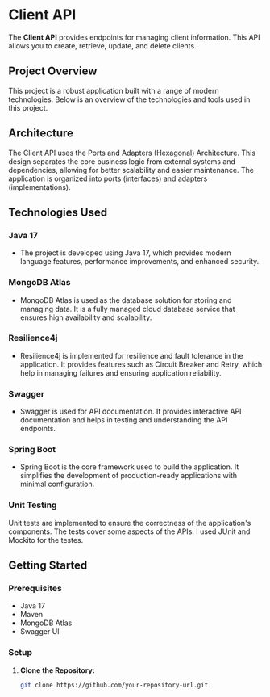 # Client API

The **Client API** provides endpoints for managing client information. This API allows you to create, retrieve, update, and delete clients.

## Project Overview

This project is a robust application built with a range of modern technologies. Below is an overview of the technologies and tools used in this project.

## Architecture

The Client API uses the Ports and Adapters (Hexagonal) Architecture. This design separates the core business logic from external systems and dependencies, allowing for better scalability and easier maintenance. The application is organized into ports (interfaces) and adapters (implementations).

## Technologies Used

### Java 17

- The project is developed using Java 17, which provides modern language features, performance improvements, and enhanced security.

### MongoDB Atlas

- MongoDB Atlas is used as the database solution for storing and managing data. It is a fully managed cloud database service that ensures high availability and scalability.

### Resilience4j

- Resilience4j is implemented for resilience and fault tolerance in the application. It provides features such as Circuit Breaker and Retry, which help in managing failures and ensuring application reliability.

### Swagger

- Swagger is used for API documentation. It provides interactive API documentation and helps in testing and understanding the API endpoints.

### Spring Boot

- Spring Boot is the core framework used to build the application. It simplifies the development of production-ready applications with minimal configuration.

### Unit Testing

Unit tests are implemented to ensure the correctness of the application's components. The tests cover some aspects of the APIs. I used JUnit and Mockito for the testes.
## Getting Started

### Prerequisites

- Java 17
- Maven
- MongoDB Atlas
- Swagger UI

### Setup

1. **Clone the Repository:**
   ```sh
   git clone https://github.com/your-repository-url.git
